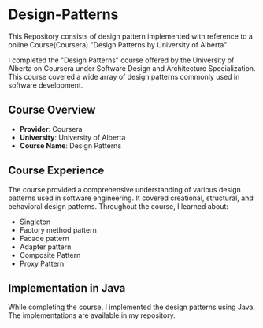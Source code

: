 # Design-Patterns
This Repository consists of design pattern implemented with reference to a online Course(Coursera)  "Design Patterns by University of Alberta"

I completed the "Design Patterns" course offered by the University of Alberta on Coursera under Software Design and Architecture Specialization. This course covered a wide array of design patterns commonly used in software development.

## Course Overview

- **Provider**: Coursera
- **University**: University of Alberta
- **Course Name**: Design Patterns

## Course Experience

The course provided a comprehensive understanding of various design patterns used in software engineering. It covered creational, structural, and behavioral design patterns. Throughout the course, I learned about:

- Singleton
- Factory method pattern
- Facade pattern
- Adapter pattern
- Composite Pattern
- Proxy Pattern
## Implementation in Java

While completing the course, I implemented the design patterns using Java. The implementations are available in my repository.
